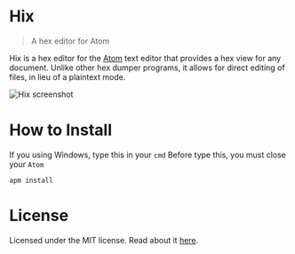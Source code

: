 # Hix

> A hex editor for Atom

Hix is a hex editor for the [Atom](http://atom.io) text editor that provides a hex view for any document. Unlike other hex dumper programs, it allows for direct editing of files, in lieu of a plaintext mode.

![Hix screenshot](screenshot.png)

# How to Install

If you using Windows, type this in your `cmd`
Before type this, you must close your `Atom`

```
apm install
```

# License
Licensed under the MIT license. Read about it [here](LICENSE).

